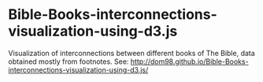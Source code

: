 # Bible-Books-interconnections-visualization-using-d3.js
Visualization of interconnections between different books of The Bible, data obtained mostly from footnotes. 
See: http://dom98.github.io/Bible-Books-interconnections-visualization-using-d3.js/
